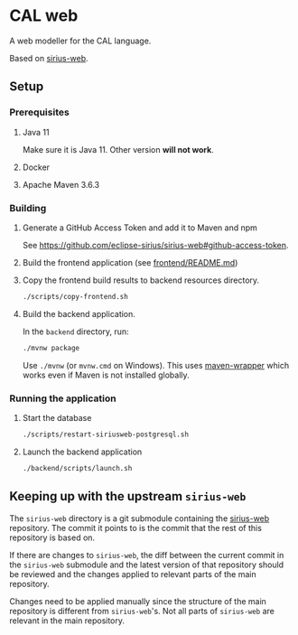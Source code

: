 # CAL web

A web modeller for the CAL language.

Based on [sirius-web](https://github.com/eclipse-sirius/sirius-web).

## Setup

### Prerequisites

1. Java 11

   Make sure it is Java 11. Other version **will not work**.

2. Docker
3. Apache Maven 3.6.3

### Building

1. Generate a GitHub Access Token and add it to Maven and npm

   See <https://github.com/eclipse-sirius/sirius-web#github-access-token>.

2. Build the frontend application (see
   [frontend/README.md](./frontend/README.md))

3. Copy the frontend build results to backend resources directory.

   ```sh
   ./scripts/copy-frontend.sh
   ```

4. Build the backend application.

   In the `backend` directory, run:

   ```sh
   ./mvnw package
   ```

   Use `./mvnw` (or `mvnw.cmd` on Windows). This uses
   [maven-wrapper](https://github.com/takari/maven-wrapper) which works even if
   Maven is not installed globally.

### Running the application

1. Start the database

   ```sh
   ./scripts/restart-siriusweb-postgresql.sh
   ```

2. Launch the backend application

   ```sh
   ./backend/scripts/launch.sh
   ```

## Keeping up with the upstream `sirius-web`

The `sirius-web` directory is a git submodule containing the
[sirius-web](https://github.com/eclipse-sirius/sirius-web) repository.
The commit it points to is the commit that the rest of this repository is based
on.

If there are changes to `sirius-web`, the diff between the current commit in the
`sirius-web` submodule and the latest version of that repository should be
reviewed and the changes applied to relevant parts of the main repository.

Changes need to be applied manually since the structure of the main repository
is different from `sirius-web`'s. Not all parts of `sirius-web` are relevant in
the main repository.

<!-- vim: set tw=80: -->
